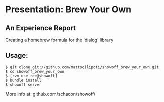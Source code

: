 # Presentation: Brew Your Own

## An Experience Report
Creating a homebrew formula for the 'dialog' library

## Usage:
    $ git clone git://github.com/mattscilipoti/showoff_brew_your_own.git
    $ cd showoff_brew_your_own
    $ [rvm use ree@showoff]
    $ bundle install
    $ showoff server

More info at: github.com/schacon/showoff/
